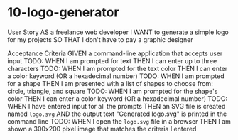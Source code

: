 # 10-logo-generator




User Story
AS a freelance web developer
I WANT to generate a simple logo for my projects
SO THAT I don't have to pay a graphic designer

Acceptance Criteria
GIVEN a command-line application that accepts user input
TODO:
WHEN I am prompted for text
THEN I can enter up to three characters
TODO: 
WHEN I am prompted for the text color
THEN I can enter a color keyword (OR a hexadecimal number)
TODO:
WHEN I am prompted for a shape
THEN I am presented with a list of shapes to choose from: circle, triangle, and square
TODO:
WHEN I am prompted for the shape's color
THEN I can enter a color keyword (OR a hexadecimal number)
TODO:
WHEN I have entered input for all the prompts
THEN an SVG file is created named `logo.svg`
AND the output text "Generated logo.svg" is printed in the command line
TODO:
WHEN I open the `logo.svg` file in a browser
THEN I am shown a 300x200 pixel image that matches the criteria I entered